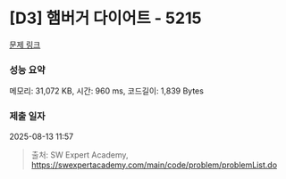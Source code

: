 # [D3] 햄버거 다이어트 - 5215 

[문제 링크](https://swexpertacademy.com/main/code/problem/problemDetail.do?contestProbId=AWT-lPB6dHUDFAVT) 

### 성능 요약

메모리: 31,072 KB, 시간: 960 ms, 코드길이: 1,839 Bytes

### 제출 일자

2025-08-13 11:57



> 출처: SW Expert Academy, https://swexpertacademy.com/main/code/problem/problemList.do
